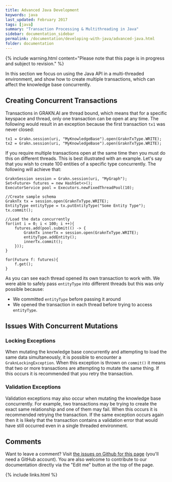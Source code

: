 ```yaml
---
title: Advanced Java Development
keywords: java
last_updated: February 2017
tags: [java]
summary: "Transaction Processing & Multithreading in Java"
sidebar: documentation_sidebar
permalink: /documentation/developing-with-java/advanced-java.html
folder: documentation
---
```


{% include warning.html content="Please note that this page is in progress and subject to revision." %}

In this section we focus on using the Java API in a multi-threaded environment, and show how to create multiple transactions, which can affect the knowledge base concurrently.

## Creating Concurrent Transactions

Transactions in GRAKN.AI are thread bound, which means that for a specific keyspace and thread, only one transaction can be open at any time.
The following would result in an exception because the first transaction `tx1` was never closed:

<!-- Ignored because this is designed to crash! -->
```java-test-ignore
tx1 = Grakn.session(uri, "MyKnowledgeBase").open(GraknTxType.WRITE);
tx2 = Grakn.session(uri, "MyKnowledgeBase").open(GraknTxType.WRITE);
```

If you require multiple transactions open at the same time then you must do this on different threads. This is best illustrated with an example. Let's say that you wish to create 100 entities of a specific type concurrently.  The following will achieve that:

<!-- Ignored because it contains a Java lambda, which Groovy doesn't support -->
```java-test-ignore
GraknSession session = Grakn.session(uri, "MyGraph");
Set<Future> futures = new HashSet<>();
ExecutorService pool = Executors.newFixedThreadPool(10);

//Create sample schema
GraknTx tx = session.open(GraknTxType.WRITE);
EntityType entityType = tx.putEntityType("Some Entity Type");
tx.commit();

//Load the data concurrently
for(int i = 0; i < 100; i ++){
    futures.add(pool.submit(() -> {
        GraknTx innerTx = session.open(GraknTxType.WRITE);
        entityType.addEntity();
        innerTx.commit();
    }));
}

for(Future f: futures){
    f.get();
}
```

As you can see each thread opened its own transaction to work with. We were able to safely pass `entityType` into different threads but this was only possible because:

* We committed `entityType` before passing it around
* We opened the transaction in each thread before trying to access `entityType`.

## Issues With Concurrent Mutations 

### Locking Exceptions

When mutating the knowledge base concurrently and attempting to load the same data simultaneously, it is possible to encounter a `GraknLockingException`.  When this exception is thrown on `commit()` it means that two or more transactions are attempting to mutate the same thing. If this occurs it is recommended that you retry the transaction.

### Validation Exceptions

Validation exceptions may also occur when mutating the knowledge base concurrently. For example, two transactions may be trying to create the exact same relationship and one of them may fail. When this occurs it is recommended retrying the transaction. If the same exception occurs again then it is likely that the transaction contains a validation error that would have still occurred even in a single threaded environment.

## Comments
Want to leave a comment? Visit <a href="https://github.com/graknlabs/docs/issues/23" target="_blank">the issues on Github for this page</a> (you'll need a GitHub account). You are also welcome to contribute to our documentation directly via the "Edit me" button at the top of the page.


{% include links.html %}
